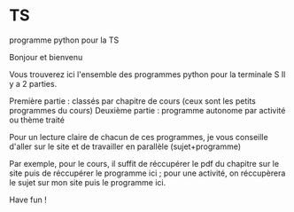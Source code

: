 # TS
programme python pour la TS

Bonjour et bienvenu

Vous trouverez ici l'ensemble des programmes python pour la terminale S
Il y a 2 parties.

Première partie : classés par chapitre de cours (ceux sont les petits programmes du cours)
Deuxième partie : programme autonome par activité ou thème traité

Pour un lecture claire de chacun de ces programmes, je vous conseille d'aller sur le site et de travailler en parallèle (sujet+programme)

Par exemple, pour le cours, il suffit de réccupérer le pdf du chapitre sur le site puis de réccupérer le programme ici ; pour une activité, on réccupèrera le sujet sur mon site puis le programme ici.

Have fun !

